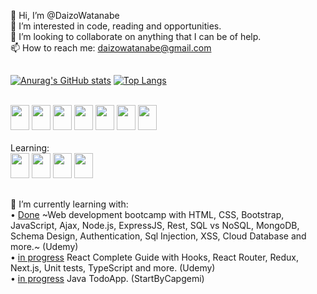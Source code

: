 👋 Hi, I’m @DaizoWatanabe  
👀 I’m interested in code, reading and opportunities.  
💞️ I’m looking to collaborate on anything that I can be of help.  
📫 How to reach me: daizowatanabe@gmail.com  

##

[![Anurag's GitHub stats](https://github-readme-stats.vercel.app/api?username=DaizoWatanabe&hide=issues,contribs&count_private=true&show_icons=true&theme=react&layout=compact)](https://github.com/anuraghazra/github-readme-stats)    [![Top Langs](https://github-readme-stats.vercel.app/api/top-langs/?username=DaizoWatanabe&layout=compact&theme=react)](https://github.com/anuraghazra/github-readme-stats)

<div style="display: inline_block"><br>
<img aligh="center" width="30" height="40" src="https://cdn.jsdelivr.net/gh/devicons/devicon/icons/javascript/javascript-original.svg" />
<img aligh="center" width="30" height="40" src="https://cdn.jsdelivr.net/gh/devicons/devicon/icons/html5/html5-original.svg" />
<img aligh="center" width="30" height="40" src="https://cdn.jsdelivr.net/gh/devicons/devicon/icons/css3/css3-original.svg" />
<img aligh="center" width="30" height="40" src="https://cdn.jsdelivr.net/gh/devicons/devicon/icons/bootstrap/bootstrap-original.svg" />
<img aligh="center" width="30" height="40" src="https://cdn.jsdelivr.net/gh/devicons/devicon/icons/nodejs/nodejs-original.svg" />
<img aligh="center" width="30" height="40" src="https://cdn.jsdelivr.net/gh/devicons/devicon/icons/express/express-original-wordmark.svg" />
<img aligh="center" width="30" height="40" src="https://cdn.jsdelivr.net/gh/devicons/devicon/icons/mongodb/mongodb-original.svg" />
</div>
<br>
<div style="display: inline_block">
  Learning: <br> 
  <img aligh="center" width="30" height="40" src="https://cdn.jsdelivr.net/gh/devicons/devicon/icons/salesforce/salesforce-original.svg" />
  <img aligh="center" width="30" height="40" src="https://cdn.jsdelivr.net/gh/devicons/devicon/icons/java/java-original.svg" />
  <img aligh="center" width="30" height="40" src="https://cdn.jsdelivr.net/gh/devicons/devicon/icons/mysql/mysql-original.svg" />
  <img aligh="center" width="30" height="40" src="https://cdn.jsdelivr.net/gh/devicons/devicon/icons/react/react-original.svg" />
</div>

##


🌱 I’m currently learning with:  
• [Done](https://github.com/DaizoWatanabe/TheWebDeveloperBootcamp2021) ~Web development bootcamp with HTML, CSS, Bootstrap, JavaScript, Ajax, Node.js, ExpressJS, Rest, SQL vs NoSQL, MongoDB, Schema Design, Authentication, Sql Injection, XSS, Cloud Database and more.~ (Udemy)   
• [in progress](https://github.com/DaizoWatanabe/React---The-Complete-Guide-incl-Hooks-React-Router-Redux-) React Complete Guide with Hooks, React Router, Redux, Next.js, Unit tests, TypeScript and more. (Udemy)  
• [in progress](https://github.com/DaizoWatanabe/StartByCapgemini/tree/master/Workspace/TodoApp) Java TodoApp. (StartByCapgemi)




<!---
DaizoWatanabe/DaizoWatanabe is a ✨ special ✨ repository because its `README.md` (this file) appears on your GitHub profile.
You can click the Preview link to take a look at your changes.
--->
